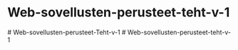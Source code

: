 # Web-sovellusten-perusteet-teht-v-1
#   W e b - s o v e l l u s t e n - p e r u s t e e t - T e h t - v - 1  
 #   W e b - s o v e l l u s t e n - p e r u s t e e t - t e h t - v - 1  
 